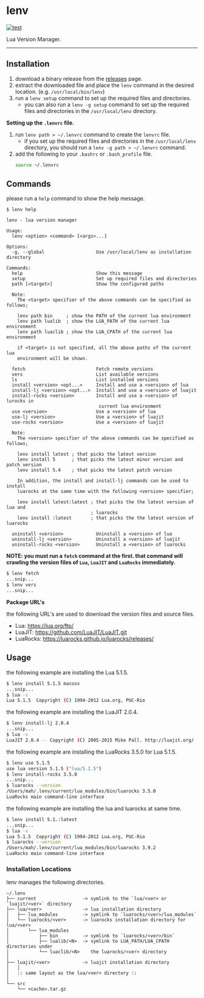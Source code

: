 lenv
=========

[![test](https://github.com/mah0x211/lenv/actions/workflows/test.yml/badge.svg)](https://github.com/mah0x211/lenv/actions/workflows/test.yml)

Lua Version Manager.

---

## Installation

1. download a binary release from the [releases](https://github.com/mah0x211/lenv/releases) page.
2. extract the downloaded file and place the `lenv` command in the desired location. (e.g. `/usr/local/bin/lenv`)
3. run a `lenv setup` command to set up the required files and directories.
    - you can also run a `lenv -g setup` command to set up the required files and directories in the `/usr/local/lenv` directory.

**Setting up the `.lenvrc` file.**

1. run `lenv path > ~/.lenvrc` command to create the `lenvrc` file.
    - if you set up the required files and directories in the `/usr/local/lenv` directory, you should run a `lenv -g path > ~/.lenvrc` command.
2. add the following to your `.bashrc` or `.bash_profile` file.
    ```sh
    source ~/.lenvrc
    ```


## Commands

please run a `help` command to show the help message.

```
$ lenv help

lenv - lua version manager

Usage:
  lenv <option> <command> [<args>...]

Options:
  -g, --global                   Use /usr/local/lenv as installation directory

Commands:
  help                           Show this message
  setup                          Set up required files and directories
  path [<target>]                Show the configured paths

  Note:
    The <target> specifier of the above commands can be specified as follows;

    lenv path bin     ; show the PATH of the current lua environment
    lenv path lualib  ; show the LUA_PATH of the current lua environment
    lenv path luaclib ; show the LUA_CPATH of the current lua environment

    if <target> is not specified, all the above paths of the current lua 
    environment will be shown.

  fetch                          Fetch remote versions
  vers                           List available versions
  ls                             List installed versions
  install <version> <opt...>     Install and use a <version> of lua
  install-lj <version> <opt...>  Install and use a <version> of luajit
  install-rocks <version>        Install and use a <version> of lurocks in
                                  current lua environment
  use <version>                  Use a <version> of lua
  use-lj <version>               Use a <version> of luajit
  use-rocks <version>            Use a <version> of luajit

  Note:
    The <version> specifier of the above commands can be specified as follows;

    lenv install latest ; that picks the latest version
    lenv install 5      ; that picks the latest minor version and patch version
    lenv install 5.4    ; that picks the latest patch version

    In addition, the install and install-lj commands can be used to install
    luarocks at the same time with the following <version> specifier;

    lenv install latest:latest ; that picks the the latest version of lua and
                               ; luarocks
    lenv install :latest       ; that picks the the latest version of luarocks

  uninstall <version>            Uninstall a <version> of lua
  uninstall-lj <version>         Uninstall a <version> of luajit
  uninstall-rocks <version>      Uninstall a <version> of luarocks
```

**NOTE: you must run a `fetch` command at the first. that command will crawling the version files of `Lua`, `LuaJIT` and `LuaRocks` immediately.**

```sh
$ lenv fetch
...snip...
$ lenv vers
...snip...
```

**Package URL's**

the following URL's are used to download the version files and source files.

- Lua: https://lua.org/ftp/
- LuaJIT: https://github.com/LuaJIT/LuaJIT.git
- LuaRocks: https://luarocks.github.io/luarocks/releases/


## Usage

the following example are installing the Lua 5.1.5.

```sh
$ lenv install 5.1.5 macosx
...snip...
$ lua -v
Lua 5.1.5  Copyright (C) 1994-2012 Lua.org, PUC-Rio
```

the following example are installing the LuaJIT 2.0.4.

```sh
$ lenv install-lj 2.0.4
...snip...
$ lua -v
LuaJIT 2.0.4 -- Copyright (C) 2005-2015 Mike Pall. http://luajit.org/
```

the following example are installing the LuaRocks 3.5.0 for Lua 5.1.5.

```sh
$ lenv use 5.1.5
use lua version 5.1.5 ("lua/5.1.5")
$ lenv install-rocks 3.5.0
...snip...
$ luarocks --version
/Users/mah/.lenv/current/lua_modules/bin/luarocks 3.5.0
LuaRocks main command-line interface
```

the following example are installing the lua and luarocks at same time.

```sh
$ lenv install 5.1.:latest
...snip...
$ lua -v
Lua 5.1.5  Copyright (C) 1994-2012 Lua.org, PUC-Rio
$ luarocks --version
/Users/mah/.lenv/current/lua_modules/bin/luarocks 3.9.2
LuaRocks main command-line interface
```


### Installation Locations 

lenv manages the following directories.

```
~/.lenv
├── current                 -> symlink to the `lua/<ver> or `luajit/<ver>` directory
├── lua/<ver>               -> lua installation directory
│   ├── lua_modules         -> symlink to `luarocks/<ver>/lua_modules`
│   └── luarocks/<ver>      -> luarocks installation directory for lua/<ver>
│       └── lua_modules
│           ├── bin         -> symlink to `luarocks/<ver>/bin`
│           ├── lualib/<N>  -> symlink to LUA_PATH/LUA_CPATH directories under 
│           └── luaclib/<N>    the luarocks/<ver> directory
│
├── luajit/<ver>            -> luajit installation directory
│   │
│   :: same layout as the lua/<ver> directory ::
│
└── src
    └── <cache>.tar.gz
```
